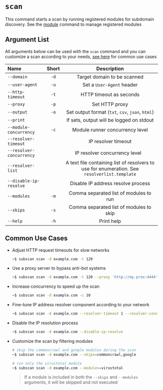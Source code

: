 # `scan`

This command starts a scan by running registered modules for subdomain discovery. See the [module](module.md) command to manage registered modules

## Argument List

All arguments below can be used with the `scan` command and you can customize a scan according to your needs, [see here](#common-use-cases) for common use cases

| Name                     | Short |                   Description                    |
| :----------------------- | :---: | :----------------------------------------------: |
| `--domain`               | `-d`  |           Target domain to be scanned            |
| `--user-agent`           | `-u`  |            Set a `User-Agent` header             |
| `--http-timeout`         | `-t`  |             HTTP timeout as seconds              |
| `--proxy`                | `-p`  |                  Set HTTP proxy                  |
| `--output`               | `-o`  | Set output format (`txt`, `csv`, `json`, `html`) |
| `--print`                |       |     If sets, output will be logged on stdout     |
| `--module-concurrency`   | `-c`  |         Module runner concurrency level          |
| `--resolver-timeout`     |       |               IP resolver timeout                |
| `--resolver-concurrency` |       |         IP resolver concurrency level            |
| `--resolver-list`        |       | A text file containing list of resolvers to use for enumeration. See `resolverlist.template` |
| `--disable-ip-resolve`   |       |        Disable IP address resolve process        |
| `--modules`              | `-m`  |      Comma separated list of modules to run      |
| `--skips`                | `-s`  |     Comma separated list of modules to skip      |
| `--help`                 | `-h`  |                    Print help                    |

## Common Use Cases

- Adjust HTTP request timeouts for slow networks

  ```bash
  ~$ subscan scan -d example.com -t 120
  ```

- Use a proxy server to bypass anti-bot systems

  ```bash
  ~$ subscan scan -d example.com -t 120 --proxy 'http://my.prox:4444'
  ```

- Increase concurrency to speed up the scan

  ```bash
  ~$ subscan scan -d example.com -c 10
  ```

- Fine-tune IP address resolver component according to your network

  ```bash
  ~$ subscan scan -d example.com --resolver-timeout 1 --resolver-concurrency 100
  ```

- Disable the IP resolution process

  ```bash
  ~$ subscan scan -d example.com --disable-ip-resolve
  ```

- Customize the scan by filtering modules

  ```bash
  # skip the commoncrawl and google modules during the scan
  ~$ subscan scan -d example.com --skips=commoncrawl,google
  ```

  ```bash
  # run only the virustotal module
  ~$ subscan scan -d example.com --modules=virustotal
  ```

  > If a module is included in both the `--skips` and `--modules` arguments, it will be skipped and not executed
